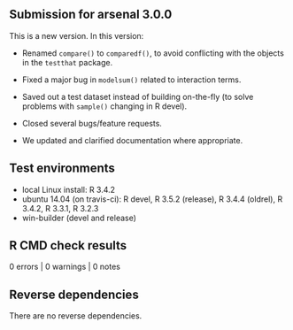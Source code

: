 ## Submission for arsenal 3.0.0

This is a new version. In this version:

* Renamed `compare()` to `comparedf()`, to avoid conflicting with the objects in the `testthat` package.

* Fixed a major bug in `modelsum()` related to interaction terms.

* Saved out a test dataset instead of building on-the-fly (to solve problems with `sample()` changing in R devel).

* Closed several bugs/feature requests.

* We updated and clarified documentation where appropriate.

## Test environments

* local Linux install: R 3.4.2
* ubuntu 14.04 (on travis-ci): R devel, R 3.5.2 (release), R 3.4.4 (oldrel), R 3.4.2, R 3.3.1, R 3.2.3
* win-builder (devel and release)

## R CMD check results

0 errors | 0 warnings | 0 notes

## Reverse dependencies

There are no reverse dependencies.


